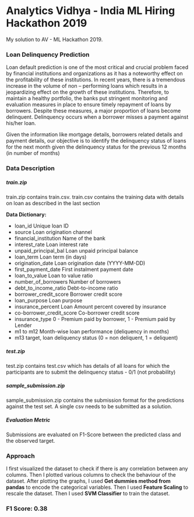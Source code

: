 # Analytics Vidhya - India ML Hiring Hackathon 2019
My solution to AV - ML Hackathon 2019. 
### Loan Delinquency Prediction

Loan default prediction is one of the most critical and crucial problem faced by financial institutions and organizations as it has a noteworthy effect on the profitability of these institutions. In recent years, there is a tremendous increase in the volume of non – performing loans which results in a jeopardizing effect on the growth of these institutions. 
Therefore, to maintain a healthy portfolio, the banks put stringent monitoring and evaluation measures in place to ensure timely repayment of loans by borrowers. Despite these measures, a major proportion of loans become delinquent. Delinquency occurs when a borrower misses a payment against his/her loan.

Given the information like mortgage details, borrowers related details and payment details, our objective is to identify the delinquency status of loans for the next month given the delinquency status for the previous 12 months (in number of months)

### Data Description
##### train.zip
train.zip contains train.csv. train.csv contains the training data with details on loan as described in the last section

**Data Dictionary:**
* loan_id	Unique loan ID
* source	Loan origination channel
* financial_institution	Name of the bank
* interest_rate	Loan interest rate
* unpaid_principal_bal	Loan unpaid principal balance
* loan_term	Loan term (in days)
* origination_date	Loan origination date (YYYY-MM-DD)
* first_payment_date	First instalment payment date
* loan_to_value	Loan to value ratio
* number_of_borrowers	Number of borrowers
* debt_to_income_ratio	Debt-to-income ratio
* borrower_credit_score	Borrower credit score
* loan_purpose	Loan purpose
* insurance_percent	Loan Amount percent covered by insurance
* co-borrower_credit_score	Co-borrower credit score
* insurance_type	0 - Premium paid by borrower, 1 - Premium paid by Lender
* m1 to m12	Month-wise loan performance (deliquency in months)
* m13	target, loan deliquency status (0 = non deliquent, 1 = deliquent)

##### test.zip
test.zip contains test.csv which has details of all loans for which the participants are to submit the delinquency status - 0/1 (not probability)

##### sample_submission.zip
sample_submission.zip contains the submission format for the predictions against the test set. A single csv needs to be submitted as a solution.

##### Evaluation Metric
Submissions are evaluated on F1-Score between the predicted class and the observed target.

### Approach 

I first visualized the dataset to check if there is any correlation between any columns. Then I plotted various columns to check the behaviour of the dataset. After plotting the graphs, I used **Get dummies method from pandas** to encode the categorical variables. Then I used **Feature Scaling** to rescale the dataset. Then I used **SVM Classifier** to train the dataset. 

### F1 Score: 0.38
